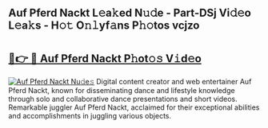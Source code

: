 ## Auf Pferd Nackt L𝚎a𝚔ed N𝚞𝚍e - Part-DSj Vi𝚍𝚎o L𝚎a𝚔s - H𝚘𝚝 O𝚗𝚕yf𝚊ns P𝚑𝚘tos vcjzo

# <h2><a href="http://kf6jwlw.oniu.top/?m=Auf+Pferd+Nackt">🔗👉 🔴 Auf Pferd Nackt P𝚑ot𝚘𝚜 V𝚒d𝚎o</a></h2>

[![Auf Pferd Nackt Nu𝚍e𝚜](https://i.imgur.com/0qMVB7G.gif)](http://kf6jwlw.oniu.top/?m=Auf+Pferd+Nackt)
Digital content creator and web entertainer Auf Pferd Nackt, known for disseminating dance and lifestyle knowledge through solo and collaborative dance presentations and short videos. Remarkable juggler Auf Pferd Nackt, acclaimed for their exceptional abilities and accomplishments in juggling various objects.  

